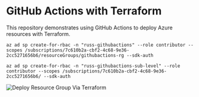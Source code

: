 # GitHub Actions with Terraform

This repository demonstrates using GitHub Actions to deploy Azure resources with Terraform.

```
az ad sp create-for-rbac -n "russ-githubactions" --role contributor --scopes /subscriptions/7c610b2a-cbf2-4c68-9e36-2cc5271656b6/resourceGroups/githubactions-rg --sdk-auth
```

```
az ad sp create-for-rbac -n "russ-githubactions-sub-level" --role contributor --scopes /subscriptions/7c610b2a-cbf2-4c68-9e36-2cc5271656b6/ --sdk-auth
```

![Deploy Resource Group Via Terraform](https://github.com/russellmccloy/github_actions_terraform/workflows/Deploy%20Resource%20Group%20Via%20Terraform/badge.svg)